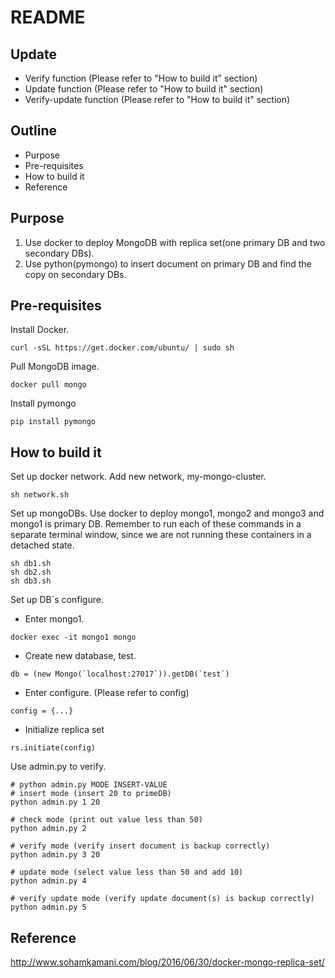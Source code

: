# README

## Update
* Verify function (Please refer to "How to build it" section)
* Update function (Please refer to "How to build it" section)
* Verify-update function (Please refer to "How to build it" section)

## Outline
* Purpose
* Pre-requisites
* How to build it
* Reference

## Purpose
1. Use docker to deploy MongoDB with replica set(one primary DB and two secondary DBs).
2. Use python(pymongo) to insert document on primary DB and find the copy on secondary DBs.

## Pre-requisites
Install Docker. 
```
curl -sSL https://get.docker.com/ubuntu/ | sudo sh
```
Pull MongoDB image.
```
docker pull mongo
```
Install pymongo
```
pip install pymongo
```

## How to build it
Set up docker network.
Add new network, my-mongo-cluster.
```
sh network.sh
```

Set up mongoDBs.
Use docker to deploy mongo1, mongo2 and mongo3 and mongo1 is primary DB.
Remember to run each of these commands in a separate terminal window, since we are not running these containers in a detached state.
```
sh db1.sh
sh db2.sh
sh db3.sh
```

Set up DB`s configure. 
- Enter mongo1.
```
docker exec -it mongo1 mongo
```
- Create new database, test.
```
db = (new Mongo(`localhost:27017`)).getDB(`test`)
```
- Enter configure. (Please refer to config)
```
config = {...}
```
- Initialize replica set
```
rs.initiate(config)
```

Use admin.py to verify.
```
# python admin.py MODE INSERT-VALUE
# insert mode (insert 20 to primeDB)
python admin.py 1 20

# check mode (print out value less than 50)
python admin.py 2

# verify mode (verify insert document is backup correctly)
python admin.py 3 20

# update mode (select value less than 50 and add 10)
python admin.py 4 

# verify update mode (verify update document(s) is backup correctly)
python admin.py 5 
```

## Reference
http://www.sohamkamani.com/blog/2016/06/30/docker-mongo-replica-set/
